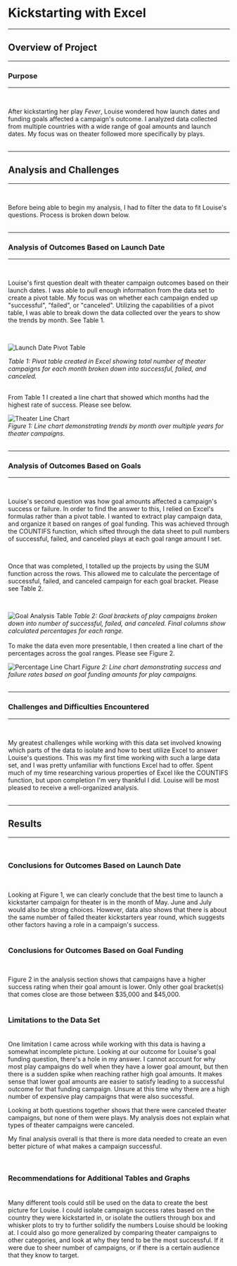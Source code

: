 # Kickstarting with Excel
---
## Overview of Project
---
### Purpose
---
<br>

After kickstarting her play *Fever*, Louise wondered how launch dates and funding goals affected a campaign's outcome. I analyzed data collected from multiple countries with a wide range of goal amounts and launch dates. My focus was on theater followed more specifically by plays.<br>
<br>


---
## Analysis and Challenges
---
<br>

Before being able to begin my analysis, I had to filter the data to fit Louise's questions. Process is broken down below. <br>
<br>

---
### Analysis of Outcomes Based on Launch Date
---
<br>

<p>Louise's first question dealt with theater campaign outcomes based on their launch dates. I was able to pull enough information from the data set to create a pivot table. My focus was on whether each campaign ended up "successful", "failed", or "canceled". Utilizing the capabilities of a pivot table, I was able to break down the data collected over the years to show the trends by month. See Table 1. </p><br>


![Launch Date Pivot Table](Launch_Date_PT.png)<br>

*Table 1: Pivot table created in Excel showing total number of theater campaigns for each month broken down into successful, failed, and canceled.*<br>
<br>


<p>From Table 1 I created a line chart that showed which months had the highest rate of success. Please see below.</p>
  
![Theater Line Chart](Theater_Outcomes_vs_Launch.png)<br>
*Figure 1: Line chart demonstrating trends by month over multiple years for theater campaigns.*<br>
<br>

---
### Analysis of Outcomes Based on Goals
---
<br>

<p>Louise's second question was how goal amounts affected a campaign's success or failure. In order to find the answer to this, I relied on Excel's formulas rather than a pivot table. I wanted to extract play campaign data, and organize it based on ranges of goal funding. This was achieved through the COUNTIFS function, which sifted through the data sheet to pull numbers of successful, failed, and canceled plays at each goal range amount I set.</p><br>
<p>Once that was completed, I totalled up the projects by using the SUM function across the rows. This allowed me to calculate the percentage of successful, failed, and canceled campaign for each goal bracket. Please see Table 2.</p><br>

![Goal Analysis Table](Goal_Data_Analysis.png)
*Table 2: Goal brackets of play campaigns broken down into number of successful, failed, and canceled. Final columns show calculated percentages for each range.*<br>
<br>
To make the data even more presentable, I then created a line chart of the percentages across the goal ranges. Please see Figure 2. <br>

![Percentage Line Chart](Outcomes_vs_Goals.png)
*Figure 2: Line chart demonstrating success and failure rates based on goal funding amounts for play campaigns.*<br>
<br>


---
### Challenges and Difficulties Encountered
---
<br>

My greatest challenges while working with this data set involved knowing which parts of the data to isolate and how to best utilize Excel to answer Louise's questions. This was my first time working with such a large data set, and I was pretty unfamiliar with functions Excel had to offer. Spent much of my time researching various properties of Excel like the COUNTIFS function, but upon completion I'm very thankful I did. Louise will be most pleased to receive a well-organized analysis.<br>
<br>

---
## Results
---
<br>

### Conclusions for Outcomes Based on Launch Date
<br>

Looking at Figure 1, we can clearly conclude that the best time to launch a kickstarter campaign for theater is in the month of May. June and July would also be strong choices. However, data also shows that there is about the same number of failed theater kickstarters year round, which suggests other factors having a role in a campaign's success.<br>
<br>

### Conclusions for Outcomes Based on Goal Funding<br>
<br>

Figure 2 in the analysis section shows that campaigns have a higher success rating when their goal amount is lower. Only other goal bracket(s) that comes close are those between $35,000 and $45,000. <br><br>


### Limitations to the Data Set<br><br>

<p>One limitation I came across while working with this data is having a somewhat incomplete picture. Looking at our outcome for Louise's goal funding question, there's a hole in my answer. I cannot account for why most play campaigns do well when they have a lower goal amount, but then there is a sudden spike when reaching rather high goal amounts. It makes sense that lower goal amounts are easier to satisfy leading to a successful outcome for that funding campaign. Unsure at this time why there are a high number of expensive play campaigns that were also successful. </p>
<p>Looking at both questions together shows that there were canceled theater campaigns, but none of them were plays. My analysis does not explain what types of theater campaigns were canceled.</p>
<p>My final analysis overall is that there is more data needed to create an even better picture of what makes a campaign successful.</p><br>


### Recommendations for Additional Tables and Graphs<br><br>

Many different tools could still be used on the data to create the best picture for Louise. I could isolate campaign success rates based on the country they were kickstarted in, or isolate the outliers through box and whisker plots to try to further solidify the numbers Louise should be looking at. I could also go more generalized by comparing theater campaigns to other categories, and look at why they tend to be the most successful. If it were due to sheer number of campaigns, or if there is a certain audience that they know to target. 

  